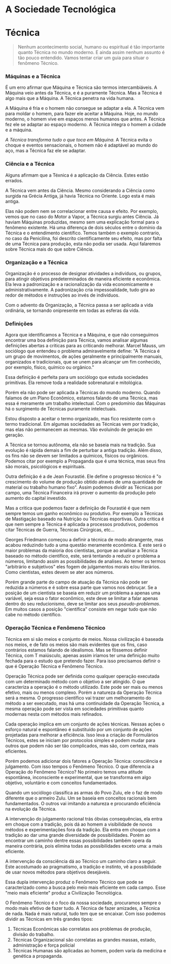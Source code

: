# A Sociedade Tecnológica

# Técnica

> Nenhum acontecimento social, humano ou espiritual é tão importante quanto Técnica no mundo moderno. E ainda assim nenhum assunto é tão pouco entendido. Vamos tentar criar um guia para situar o fenômeno Técnico.

### Máquinas e a Técnica

É um erro afirmar que Máquina e Técnica são termos intercambiáveis. A Máquina veio antes da Técnica, e é a puramente Técnica. Mas a Técnica é algo mais que a Máquina. A Técnica penetra na vida humana.

A Máquina é fria e o homem não consegue se adaptar a ela. A Técnica vem para moldar o homem, para fazer ele aceitar a Máquina. Hoje, no mundo moderno, o homem vive em espaços menos humanos que antes. A Técnica fez ele se adaptar ao espaço moderno. A Técnica integra o homem a cidade e a máquina.

_A Técnica transforma tudo o que toca em Máquina._ A Técnica evita o choque e eventos sensacionais, o homem não é adaptável ao mundo do aço, mas a Técnica faz ele se adaptar.

### Ciência e a Técnica

Alguns afirmam que a Téxnica é a aplicação da Ciência. Estes estão errados.

A Técnica vem antes da Ciência. Mesmo considerando a Ciência como surgida na Grécia Antiga, já havia Técnica no Oriente. Logo esta é mais antiga.

Elas não podem nem se correlacionar entre causa e efeito. Por exemplo, vemos que no caso do Motor a Vapor, a Técnica surgiu antes Ciência. Já haviam Máquinas produzidas, mesmo sem uma explicação formal para o fenômeno existente. Há uma diferença de dois séculos entre o domínio da Técnica e o entendimento científico. Temos também o exemplo contrario, no caso da Penicilina, foi descrito cientificamente seu efeito, mas por falta de uma Técnica para produção, esta não podia ser usada. Aqui falaremos sobre Técnica mais do que sobre Ciência.

### Organização e a Técnica

Organização é o processo de designar atividades a indivíduos, ou grupos, para atingir objetivos predeterminados de maneira eficiente e econômica. Ela leva a padronização e a racionalização da vida economicamente e administrativamente. A padronização cria impessoalidade, tudo gira ao redor de métodos e instruções ao invés de indivíduos.

Com o advento da Organização, a Técnica passa a ser aplicada a vida ordinária, se tornando onipresente em todas as esferas da vida.

### Definições

Agora que identificamos a Técnica e a Máquina, e que não conseguimos encontrar uma boa definição para Técnica, vamos analisar algumas definições abertas a criticas para as criticando melhorar. Marcel Mauss, um sociólogo que entendeu o problema admiravelmente define: "A Técnica é um grupo de movimentos, de ações geralmente e principalmente manuais, organizados e tradicionais, que se unem para alcançar um fim conhecido, por exemplo, físico, químico ou orgânico."

Essa definição é perfeita para um sociólogo que estuda sociedades primitivas. Ela remove toda a realidade sobrenatural e mitológica. 

Porém ela não pode ser aplicada a Técnicas do mundo moderno. Quando falamos de um Plano Econômico, estamos falando de uma Técnica, mas essa é meramente um trabalho intelectual. Com o predomínio das Máquinas há o surgimento de Técnicas puramente intelectuais.

Estou disposto a aceitar o termo organizado, mas fico resistente com o termo tradicional. Em algumas sociedades as Técnicas vem por tradição, mas elas não permanecem as mesmas. Vão evoluindo de geração em geração.

A Técnica se tornou autônoma, ela não se baseia mais na tradição. Sua evolução é rápida demais a fim de perturbar a antiga tradição. Além disso, os fins não se devem ser limitados a químicos, físicos ou orgânicos. Podemos citar por exemplo a Propaganda que é uma técnica, mas seus fins são morais, psicológicos e espirituais.

Outra definição é a de Jean Fourastié. Ele define o progresso técnico é "o crescimento do volume de produção obtido através de uma quantidade de material ou trabalho humano fixo". Assim podemos dividir as Técnicas por campo, uma Técnica Financeira irá prover o aumento da produção pelo aumento do capital investido. 

Mas a critica que podemos fazer a definição de Fourastié é que nem sempre temos um ganho econômico ou produtivo. Por exemplo a Técnicas de Mastigação baseado na Nutrição ou Técnicas esportivas. Outra critica é que nem sempre a Técnica é aplicada a processos produtivos, podemos citar Técnicas de Guerra, Técnicas Cirúrgicas, etc...

Georges Friedmann começou a definir a técnica de modo abrangente, mas acabou reduzindo tudo a uma questão meramente econômica. E este será o maior problemas da maioria dos cientistas, porque ao analisar a Técnica baseado no método científico, este, será tentando a reduzir o problema a números, limitando assim as possibilidades de analises. Ao temer os termos "arbitrário e subjetivos" eles fogem de julgamentos morais e/ou literários. Como cientistas, estes devem se ater aos números.

Porém grande parte do campo de atuação da Técnica não pode ser reduzida a números e é sobre essa parte que vamos nos debruçar. Se a posição de um cientista se baseia em reduzir um problema a apenas uma variável, seja essa o fator econômico, este deve se limitar a falar apenas dentro do seu reducionismo, deve se limitar aos seus _pseudo-problemas_. Em muitos casos a posição "científica" consiste em negar tudo que não cabe no método científico.

### Operação Técnica e Fenômeno Técnico

Técnica em si são meios e conjunto de meios. Nossa civilização é baseada nos meios, e de fato os meios são mais evidentes que os fins, caso contrários estamos falando de idealismos. Mas se fôssemos definir Técnica, com T maiúsculo, apenas assim iríamos ter uma definição muito fechada para o estudo que pretendo fazer. Para isso precisamos definir o que é Operação Técnica e Fenômeno Técnico.

Operação Técnica pode ser definida como qualquer operação executada com um determinado método com o objetivo a ser atingido. O que caracteriza a operação é o método utilizado. Este pode ser mais ou menos efetivo, mais ou menos complexo. Porém a natureza da Operação Técnica será a mesma. O progresso científico vai trazer um melhoramento do método a ser executado, mas há uma continuidade da Operação Técnica, a mesma operação pode ser vista em sociedades primitivas quanto modernas nesta com métodos mais refinados.

Cada operação implica em um conjunto de ações técnicas. Nessas ações o esforço natural e espontâneo é substituído por um conjunto de ações projetadas para melhorar a eficiência. Isso leva a criação de Formulários Técnicos, estes se iniciam por protocolos simples e podem mudar para outros que podem não ser tão complicados, mas são, com certeza, mais eficientes.

Porém podemos adicionar dois fatores a Operação Técnica: consciência e julgamento. Com isso tempos o Fenômeno Técnico. O que diferencia a Operação do Fenômeno Técnico? No primeiro temos uma atitude espontânea, inconsciente e experimental, que se transforma em algo objetivo, voluntário e com conceitos fundamentados.

Quando um sociólogo classifica as armas do Povo Zulu, ele o faz de modo diferente que o armeiro Zulu. Um se baseia em conceitos racionais bem fundamentados. O outros vai imitando a natureza e procurando eficiência na evolução da Técnica.

A intervenção do julgamento racional trás óbvias consequências, ela entra em choque com a tradição, pois dá ao homem a visibilidade de novos métodos e experimentações fora da tradição. Ela entra em choque com a tradição ao dar uma grande diversidade de possibilidades. Porém ao encontrar um caminho dentre essas possibilidades também opera da maneira contrária, pois elimina todas as possibilidades exceto uma: a mais eficiente.

A intervenção da consciência dá ao Técnico um caminho claro a seguir. Este acostumado ao pragmatismo, a tradição e instinto, vê a possibilidade de usar novos métodos para objetivos desejáveis.

Essa dupla intervenção produz o Fenômeno Técnico que pode se caracterizado como a busca pelo meio mais eficiente em cada campo. Esse "meio mais eficiente" produz a Civilização Tecnológica.

O Fenômeno Técnico é o foco da nossa sociedade, procuramos sempre o modo mais efetivo de fazer tudo. A Técnica de fazer amizades, a Técnica de nada. Nada é mais natural, tudo tem que se encaixar. Com isso podemos dividir as Técnicas em três grandes tipos:

1. Técnicas Econômicas são correlatas aos problemas de produção, divisão do trabalho.
2. Técnicas Organizacional são correlatas as grandes massas, estado, administração e força policial
3. Técnicas Humanas são aplicadas ao homem, podem varia da medicina e genética a propaganda.